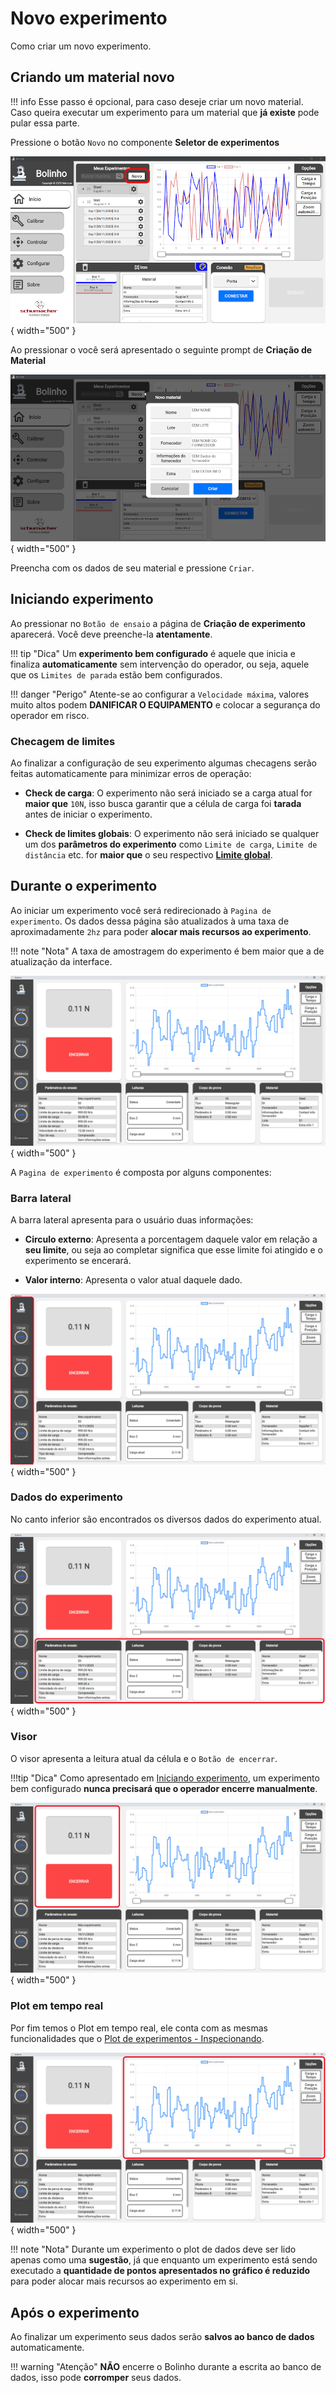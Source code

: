 <!--
 Copyright (C) 2023 Hefestus
 
 This file is part of Bolinho.
 
 Bolinho is free software: you can redistribute it and/or modify
 it under the terms of the GNU General Public License as published by
 the Free Software Foundation, either version 3 of the License, or
 (at your option) any later version.
 
 Bolinho is distributed in the hope that it will be useful,
 but WITHOUT ANY WARRANTY; without even the implied warranty of
 MERCHANTABILITY or FITNESS FOR A PARTICULAR PURPOSE.  See the
 GNU General Public License for more details.
 
 You should have received a copy of the GNU General Public License
 along with Bolinho.  If not, see <http://www.gnu.org/licenses/>.
-->

# Novo experimento

Como criar um novo experimento.

## Criando um material novo

!!! info
    Esse passo é opcional, para caso deseje criar um novo material. Caso queira executar um experimento para um material que **já existe** pode pular essa parte.

Pressione o botão `Novo` no componente **Seletor de experimentos**

![Alt text](image-4.png){ width="500" }

Ao pressionar o  você será apresentado o seguinte prompt de **Criação de Material**

![Alt text](image-3.png){ width="500" }

Preencha com os dados de seu material e pressione `Criar`.



## Iniciando experimento

Ao pressionar no `Botão de ensaio` a página de **Criação de experimento** aparecerá. Você deve preenche-la **atentamente**.

!!! tip "Dica"
    Um **experimento bem configurado** é aquele que inicia e finaliza **automaticamente** sem intervenção do operador, ou seja, aquele que os `Limites de parada` estão bem configurados.

!!! danger "Perigo"
    Atente-se ao configurar a `Velocidade máxima`, valores muito altos podem **DANIFICAR O EQUIPAMENTO** e colocar a segurança do operador em risco.

### Checagem de limites
Ao finalizar a configuração de seu experimento algumas checagens serão feitas automaticamente para minimizar erros de operação:

* **Check de carga**: O experimento não será iniciado se a carga atual for **maior que** `10N`, isso busca garantir que a célula de carga foi **tarada** antes de iniciar o experimento.

* **Check de limites globais**: O experimento não será iniciado se qualquer um dos **parâmetros do experimento** como `Limite de carga`, `Limite de distância` etc. for **maior que** o seu respectivo [**Limite global**](./configuracao.md#limites-globais).


## Durante o experimento

Ao iniciar um experimento você será redirecionado à `Pagina de experimento`. Os dados dessa página são atualizados à uma taxa de aproximadamente `2hz` para poder **alocar mais recursos ao experimento**.

!!! note "Nota"
    A taxa de amostragem do experimento é bem maior que a de atualização da interface.

![Alt text](image-20.png){ width="500" }

A `Pagina de experimento` é composta por alguns componentes:

### Barra lateral

A barra lateral apresenta para o usuário duas informações:

* **Circulo externo**: Apresenta a porcentagem daquele valor em relação a **seu limite**, ou seja ao completar significa que esse limite foi atingido e o experimento se encerará. 

* **Valor interno**: Apresenta o valor atual daquele dado. 


![Alt text](image-21.png){ width="500" }

### Dados do experimento

No canto inferior são encontrados os diversos dados do experimento atual.

![Alt text](image-22.png){ width="500" }

### Visor

O visor apresenta a leitura atual da célula e o `Botão de encerrar`.

!!!tip "Dica"
    Como apresentado em [Iniciando experimento](./novo_experimento.md#iniciando-experimento), um experimento bem configurado **nunca precisará que o operador encerre manualmente**. 

![Alt text](image-23.png){ width="500" }

### Plot em tempo real

Por fim temos o Plot em tempo real, ele conta com as mesmas funcionalidades que o [Plot de experimentos - Inspecionando](./inspecionando.md#plot-de-experimentos).

![Alt text](image-24.png){ width="500" }

!!! note "Nota"
    Durante um experimento o plot de dados deve ser lido apenas como uma **sugestão**, já que enquanto um experimento está sendo executado a **quantidade de pontos apresentados no gráfico é reduzido** para poder alocar mais recursos ao experimento em si.

## Após o experimento

Ao finalizar um experimento seus dados serão **salvos ao banco de dados** automaticamente.

!!! warning "Atenção"
    **NÃO** encerre o Bolinho durante a escrita ao banco de dados, isso pode **corromper** seus dados.